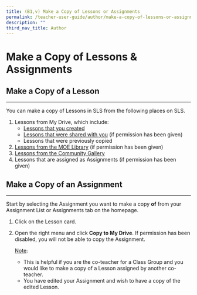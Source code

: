 ```yaml
---
title: (B1,v) Make a Copy of Lessons or Assignments
permalink: /teacher-user-guide/author/make-a-copy-of-lessons-or-assignments/
description: ""
third_nav_title: Author
---
```

<h1 id="make-a-copy-of-lessons-assignments">Make a Copy of Lessons &amp; Assignments</h1>
<h2 id="make-a-copy-of-a-lesson-">Make a Copy of a Lesson</h2>
<hr>
<p>You can make a copy of Lessons in SLS from the following places on SLS.</p>
<ol>
<li>Lessons from My Drive, which include:<ul>
<li><a target="_blank" href="/teacher-user-guide/discover/make-a-copy-of-a-lesson/">Lessons that you created</a></li>
<li><a target="_blank" href="/teacher-user-guide/collaborate/access-a-shared-lesson/">Lessons that were shared with you</a> (if permission has been given)</li>
<li>Lessons that were previously copied</li>
</ul>
</li>
<li><a target="_blank" href="/teacher-user-guide/discover/make-a-copy-of-a-lesson/">Lessons from the MOE Library</a> (if permission has been given)</li>
<li><a target="_blank" href="/teacher-user-guide/discover/make-a-copy-of-a-lesson/">Lessons from the Community Gallery</a></li>
<li>Lessons that are assigned as Assignments (if permission has been given)</li>
</ol>
<h2 id="make-a-copy-of-an-assignment-">Make a Copy of an Assignment</h2>
<hr>
<p>Start by selecting the Assignment you want to make a copy <strong>of</strong> from your Assignment List or Assignments tab on the homepage.</p>
<ol>
<li>Click on the Lesson card. </li>
<li><p>Open the right menu and click <strong>Copy to My Drive</strong>. If permission has been disabled, you will not be able to copy the Assignment.</p>
	<p><u>Note</u>: </p>
<ul>
<li>This is helpful if you are the co-teacher for a Class Group and you would like to make a copy of a Lesson assigned by another co-teacher.</li>
<li>You have edited your Assignment and wish to have a copy of the edited Lesson.</li>
</ul>
</li>
</ol>